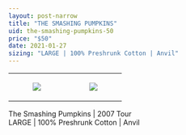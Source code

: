 ```yaml
---
layout: post-narrow
title: "THE SMASHING PUMPKINS"
uid: the-smashing-pumpkins-50
price: "$50"
date: 2021-01-27
sizing: "LARGE | 100% Preshrunk Cotton | Anvil"
---
```




<table style="width:100%;"><tr><td style="vertical-align:top;">
      <figure class="tmblr-full" data-orig-height="2048" data-orig-width="1365" data-orig-src="https://concertshirts.netlify.app/shirts/0174/0174-01.jpg"><img src="https://64.media.tumblr.com/c477d524ebf522d9f3ac7ab71c2b37ff/bb1b43d8eed36970-e3/s540x810/739bb530da3e0cf2002dcbf1eabf8ba1d62fcc85.jpg" data-orig-height="2048" data-orig-width="1365" data-orig-src="https://concertshirts.netlify.app/shirts/0174/0174-01.jpg"/></figure></td>
    <td style="vertical-align:top;">
      <figure class="tmblr-full" data-orig-height="2048" data-orig-width="1365" data-orig-src="https://concertshirts.netlify.app/shirts/0174/0174-02.jpg"><img src="https://64.media.tumblr.com/944eed9f05b653ec5c731eccd22c9c14/bb1b43d8eed36970-ee/s540x810/dcb3c619d16fd295376b7916b4f614bfec535234.jpg" data-orig-height="2048" data-orig-width="1365" data-orig-src="https://concertshirts.netlify.app/shirts/0174/0174-02.jpg"/></figure></td>
  </tr></table><p>
  The Smashing Pumpkins | 2007 Tour<br/>LARGE | 100% Preshrunk Cotton | Anvil
</p>
